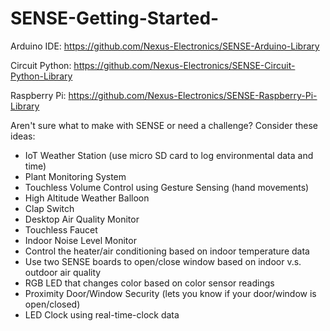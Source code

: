 # SENSE-Getting-Started-

Arduino IDE: https://github.com/Nexus-Electronics/SENSE-Arduino-Library

Circuit Python: https://github.com/Nexus-Electronics/SENSE-Circuit-Python-Library

Raspberry Pi: https://github.com/Nexus-Electronics/SENSE-Raspberry-Pi-Library


Aren't sure what to make with SENSE or need a challenge? Consider these ideas:
- IoT Weather Station (use micro SD card to log environmental data and time) 
- Plant Monitoring System
- Touchless Volume Control using Gesture Sensing (hand movements)  
- High Altitude Weather Balloon 
- Clap Switch 
- Desktop Air Quality Monitor 
- Touchless Faucet
- Indoor Noise Level Monitor 
- Control the heater/air conditioning based on indoor temperature data
- Use two SENSE boards to open/close window based on indoor v.s. outdoor air quality 
- RGB LED that changes color based on color sensor readings 
- Proximity Door/Window Security (lets you know if your door/window is open/closed) 
- LED Clock using real-time-clock data 
